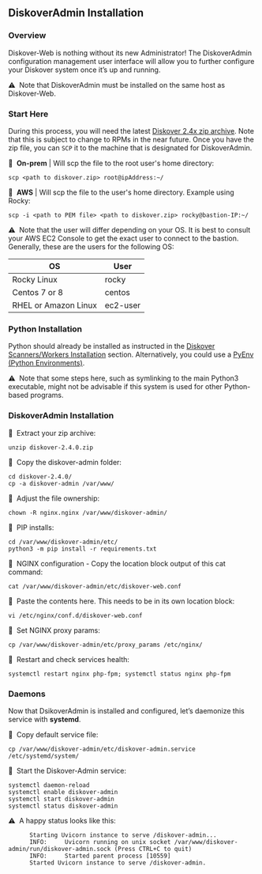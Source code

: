 <p id="install_diskoveradmin"></p>

## DiskoverAdmin Installation

### Overview

Diskover-Web is nothing without its new Administrator! The DiskoverAdmin configuration management user interface will allow you to further configure your Diskover system once it’s up and running.

⚠️ &nbsp;Note that DiskoverAdmin must be installed on the same host as Diskover-Web.

### Start Here

During this process, you will need the latest [Diskover 2.4x zip archive](#software_download). Note that this is subject to change to RPMs in the near future. Once you have the zip file, you can `SCP` it to the machine that is designated for DiskoverAdmin. 

🔴 &nbsp;**On-prem** | Will scp the file to the root user's home directory:
```
scp <path to diskover.zip> root@ipAddress:~/
```

🔴 &nbsp;**AWS** | Will scp the file to the user's home directory. Example using Rocky:
```
scp -i <path to PEM file> <path to diskover.zip> rocky@bastion-IP:~/
```

⚠️ &nbsp;Note that the user will differ depending on your OS. It is best to consult your AWS EC2 Console to get the exact user to connect to the bastion. Generally, these are the users for the following OS:

| OS | User |
| --- | --- |
| Rocky Linux | rocky |
| Centos 7 or 8 | centos |
| RHEL or Amazon Linux | ec2-user |

### Python Installation

Python should already be installed as instructed in the [Diskover Scanners/Workers Installation](#install_scanners) section. Alternatively, you could use a [PyEnv (Python Environments)](#pyenv).

⚠️ &nbsp;Note that some steps here, such as symlinking to the main Python3 executable, might not be advisable if this system is used for other Python-based programs.

### DiskoverAdmin Installation

🔴 &nbsp;Extract your zip archive:
```
unzip diskover-2.4.0.zip
```

🔴 &nbsp;Copy the diskover-admin folder:
```
cd diskover-2.4.0/
cp -a diskover-admin /var/www/
```

🔴 &nbsp;Adjust the file ownership:
```
chown -R nginx.nginx /var/www/diskover-admin/
```

🔴 &nbsp;PIP installs:
```
cd /var/www/diskover-admin/etc/
python3 -m pip install -r requirements.txt
```

🔴 &nbsp;NGINX configuration - Copy the location block output of this cat command:
```
cat /var/www/diskover-admin/etc/diskover-web.conf
```

🔴 &nbsp;Paste the contents here. This needs to be in its own location block:
```
vi /etc/nginx/conf.d/diskover-web.conf
```

🔴 &nbsp;Set NGINX proxy params:
```
cp /var/www/diskover-admin/etc/proxy_params /etc/nginx/
```

🔴 &nbsp;Restart and check services health:
```
systemctl restart nginx php-fpm; systemctl status nginx php-fpm
```

### Daemons 

Now that DsikoverAdmin is installed and configured, let’s daemonize this service with **systemd**.

🔴 &nbsp;Copy default service file:
```
cp /var/www/diskover-admin/etc/diskover-admin.service /etc/systemd/system/
```

🔴 &nbsp;Start the Diskover-Admin service:
```
systemctl daemon-reload
systemctl enable diskover-admin
systemctl start diskover-admin
systemctl status diskover-admin
```

⚠️ &nbsp;A happy status looks like this:
```
      Starting Uvicorn instance to serve /diskover-admin...
      INFO:     Uvicorn running on unix socket /var/www/diskover-admin/run/diskover-admin.sock (Press CTRL+C to quit)
      INFO:     Started parent process [10559]
      Started Uvicorn instance to serve /diskover-admin. 
```
